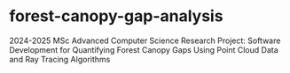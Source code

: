 # forest-canopy-gap-analysis
2024-2025 MSc Advanced Computer Science Research Project: Software Development for Quantifying Forest Canopy Gaps Using Point Cloud Data and Ray Tracing Algorithms
